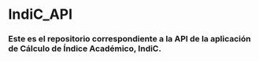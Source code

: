 # IndiC_API
### Este es el repositorio correspondiente a la API de la aplicación de Cálculo de Índice Académico, IndiC.
